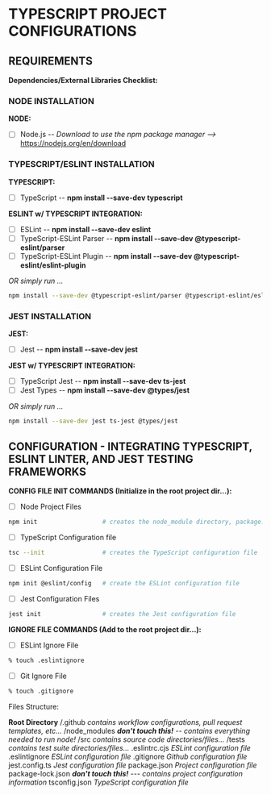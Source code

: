 # TYPESCRIPT PROJECT CONFIGURATIONS

## REQUIREMENTS

**Dependencies/External Libraries Checklist:**

### NODE INSTALLATION

**NODE:**

- [ ] Node.js -- *Download to use the npm package manager -->* <https://nodejs.org/en/download>

### TYPESCRIPT/ESLINT INSTALLATION

**TYPESCRIPT:**

- [ ] TypeScript                -- **npm install --save-dev typescript**

**ESLINT w/ TYPESCRIPT INTEGRATION:**

- [ ] ESLint                    -- **npm install --save-dev eslint**
- [ ] TypeScript-ESLint Parser  -- **npm install --save-dev @typescript-eslint/parser**
- [ ] TypeScript-ESLint Plugin  -- **npm install --save-dev @typescript-eslint/eslint-plugin**

*OR simply run ...*

```bash
npm install --save-dev @typescript-eslint/parser @typescript-eslint/eslint-plugin eslint typescript
```

### JEST INSTALLATION

**JEST:**

- [ ] Jest            -- **npm install --save-dev jest**

**JEST w/ TYPESCRIPT INTEGRATION:**

- [ ] TypeScript Jest -- **npm install --save-dev ts-jest**
- [ ] Jest Types      -- **npm install --save-dev @types/jest**

*OR simply run ...*

```bash
npm install --save-dev jest ts-jest @types/jest
```

## CONFIGURATION - INTEGRATING TYPESCRIPT, ESLINT LINTER, AND JEST TESTING FRAMEWORKS

**CONFIG FILE INIT COMMANDS (Initialize in the root project dir...):**

- [ ] Node Project Files

```bash
npm init                  # creates the node_module directory, package.json, and package-lock.json
```

- [ ] TypeScript Configuration file

```bash
tsc --init                # creates the TypeScript configuration file
```

- [ ] ESLint Configuration File

```bash
npm init @eslint/config   # create the ESLint configuration file
```

- [ ] Jest Configuration Files

```bash
jest init                 # creates the Jest configuration file
```

**IGNORE FILE COMMANDS (Add to the root project dir...):**

- [ ] ESLint Ignore File  

```bash
% touch .eslintignore
```

- [ ] Git Ignore File

```bash
% touch .gitignore
```

Files Structure:

**Root Directory**
/.github            *contains workflow configurations, pull request templates, etc...*
/node_modules       ***don't touch this!** -- contains everything needed to run node!*
/src                *contains source code directories/files...*
/tests              *contains test suite directories/files...*
.eslintrc.cjs       *ESLint configuration file*
.eslintignore       *ESLint configuration file*
.gitignore          *Github configuration file*
jest.config.ts      *Jest configuration file*
package.json        *Project configuration file*
package-lock.json   ***don't touch this!** --- contains project configuration information*
tsconfig.json       *TypeScript configuration file*
